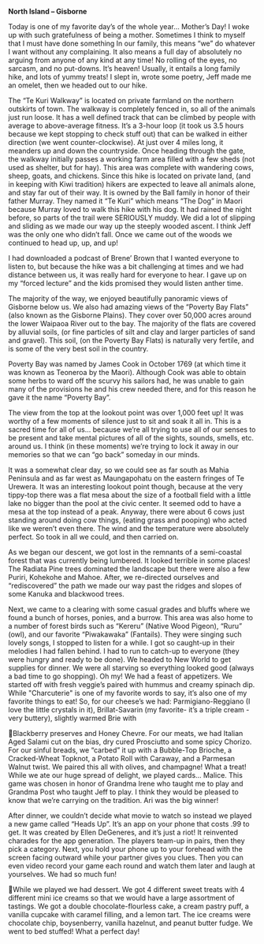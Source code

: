 **North Island – Gisborne**

Today is one of my favorite day’s of the whole year… Mother’s Day! I woke
up with such gratefulness of being a mother. Sometimes I think to myself
that I must have done something
In our family, this means “we” do whatever I want without any
complaining. It also means a full day of absolutely no arguing from
anyone of any kind at any time! No rolling of the eyes, no sarcasm, and
no put-downs. It’s heaven! Usually, it entails a long family hike, and lots of
yummy treats! I slept in, wrote some poetry, Jeff made me an omelet, then
we headed out to our hike.

The “Te Kuri Walkway” is located on private farmland on the northern
outskirts of town. The walkway is completely fenced in, so all of the animals
just run loose. It has a well defined track that can be climbed by people
with average to above-average fitness. It’s a 3-hour loop (it took us 3.5
hours because we kept stopping to check stuff out) that can be walked
in either direction (we went counter-clockwise). At just over 4 miles long, it
meanders up and down the countryside. Once heading through the gate,
the walkway initially passes a working farm area filled with a few sheds (not
used as shelter, but for hay). This area was complete with wandering cows,
sheep, goats, and chickens. Since this hike is located on private land, (and
in keeping with Kiwi tradition) hikers are expected to leave all animals
alone, and stay far out of their way. It is owned by the Ball family in honor
of their father Murray. They named it “Te Kuri” which means “The Dog” in
Maori because Murray loved to walk this hike with his dog.
It had rained the night before, so parts of the trail were SERIOUSLY muddy.
We did a lot of slipping and sliding as we made our way up the steeply
wooded ascent. I think Jeff was the only one who didn’t fall. Once we
came out of the woods we continued to head up, up, and up!

I had downloaded a podcast of Brene’ Brown that I wanted everyone to
listen to, but because the hike was a bit challenging at times and we had
distance between us, it was really hard for everyone to hear. I gave up on
my “forced lecture” and the kids promised they would listen anther time.

The majority of the way, we enjoyed beautifully panoramic views of
Gisborne below us. We also had amazing views of the “Poverty Bay Flats”
(also known as the Gisborne Plains). They cover over 50,000 acres around
the lower Waipaoa River out to the bay. The majority of the flats are
covered by alluvial soils, (or fine particles of silt and clay and larger
particles of sand and gravel). This soil, (on the Poverty Bay Flats) is naturally
very fertile, and is some of the very best soil in the country.

Poverty Bay was named by James Cook in October 1769 (at which time it
was known as Teoneroa by the Maori). Although Cook was able to obtain
some herbs to ward off the scurvy his sailors had, he was unable to gain
many of the provisions he and his crew needed there, and for this reason
he gave it the name “Poverty Bay”.

The view from the top at the lookout point was over 1,000 feet up! It was
worthy of a few moments of silence just to sit and soak it all in. This is a
sacred time for all of us… because we’re all trying to use all of our senses
to be present and take mental pictures of all of the sights, sounds, smells,
etc. around us. I think (in these moments) we’re trying to lock it away in
our memories so that we can “go back” someday in our minds.

It was a somewhat clear day, so we could see as far south as Mahia
Peninsula and as far west as Maungapohatu on the eastern fringes of Te
Urewera. It was an interesting lookout point though, because at the very
tippy-top there was a flat mesa about the size of a football field with a little
lake no bigger than the pool at the civic center. It seemed odd to have a
mesa at the top instead of a peak. Anyway, there were about 6 cows just
standing around doing cow things, (eating grass and pooping) who acted
like we weren’t even there. The wind and the temperature were absolutely
perfect. So took in all we could, and then carried on.

As we began our descent, we got lost in the remnants of a semi-coastal
forest that was currently being lumbered. It looked terrible in some places!
The Radiata Pine trees dominated the landscape but there were also a
few Puriri, Kohekohe and Mahoe. After, we re-directed ourselves and
“rediscovered” the path we made our way past the ridges and slopes of
some Kanuka and blackwood trees.

Next, we came to a clearing with some casual grades and bluffs where
we found a bunch of horses, ponies, and a burrow. This area was also
home to a number of forest birds such as “Kereru” (Native Wood Pigeon),
“Ruru” (owl), and our favorite “Piwakawaka” (Fantails). They were singing
such lovely songs, I stopped to listen for a while. I got so caught-up in their
melodies I had fallen behind. I had to run to catch-up to everyone (they
were hungry and ready to be done).
We headed to New World to get supplies for dinner. We were all starving
so everything looked good (always a bad time to go shopping). Oh my!
We had a feast of appetizers. We started off with fresh veggie’s paired with
hummus and creamy spinach dip. While "Charcuterie" is one of my favorite
words to say, it’s also one of my favorite things to eat! So, for our cheese’s
we had: Parmigiano-Reggiano (I love the little crystals in it), Brillat-Savarin
(my favorite- it’s a triple cream - very buttery), slightly warmed Brie with

Blackberry preserves and Honey Chevre. For our meats, we had Italian
Aged Salami cut on the bias, dry cured Prosciutto and some spicy
Chorizo. For our sinful breads, we “carbed” it up with a Bubble-Top
Brioche, a Cracked-Wheat Topknot, a Potato Roll with Caraway, and a
Parmesan Walnut twist. We paired this all with olives, and champagne!
What a treat! While we ate our huge spread of delight, we played cards…
Malice. This game was chosen in honor of Grandma Irene who taught me
to play and Grandma Post who taught Jeff to play. I think they would be
pleased to know that we’re carrying on the tradition. Ari was the big
winner!

After dinner, we couldn’t decide what movie to watch so instead we
played a new game called “Heads Up”. It’s an app on your phone that
costs .99 to get. It was created by Ellen DeGeneres, and it’s just a riot! It
reinvented charades for the app generation. The players team-up in pairs,
then they pick a category. Next, you hold your phone up to your forehead
with the screen facing outward while your partner gives you clues. Then
you can even video record your game each round and watch them later
and laugh at yourselves. We had so much fun!

While we played we had dessert. We got 4 different sweet treats with 4
different mini ice creams so that we would have a large assortment of
tastings. We got a double chocolate-flourless cake, a cream pastry puff,
a vanilla cupcake with caramel filling, and a lemon tart. The ice creams
were chocolate chip, boysenberry, vanilla hazelnut, and peanut butter
fudge. We went to bed stuffed! What a perfect day!